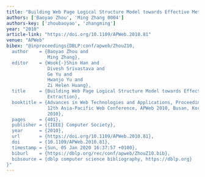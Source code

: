 ```yaml
---
title: "Building Web Page Logical Structure Model towards Effective Metadata Extraction"
authors: ['Baoyao Zhou', 'Ming Zhang 0004']
authors-key: ['zhoubaoyao', 'zhangming']
year: "2010"
article-link: "https://doi.org/10.1109/APWeb.2010.81"
venue: "APWeb"
bibex: "@inproceedings{DBLP:conf/apweb/ZhouZ10,
  author    = {Baoyao Zhou and
               Ming Zhang},
  editor    = {Wook{-}Shin Han and
               Divesh Srivastava and
               Ge Yu and
               Hwanjo Yu and
               Zi Helen Huang},
  title     = {Building Web Page Logical Structure Model towards Effective Metadata
               Extraction},
  booktitle = {Advances in Web Technologies and Applications, Proceedings of the
               12th Asia-Pacific Web Conference, APWeb 2010, Busan, Korea, 6-8 April
               2010},
  pages     = {401},
  publisher = {{IEEE} Computer Society},
  year      = {2010},
  url       = {https://doi.org/10.1109/APWeb.2010.81},
  doi       = {10.1109/APWeb.2010.81},
  timestamp = {Sun, 05 Jan 2020 16:37:57 +0100},
  biburl    = {https://dblp.org/rec/conf/apweb/ZhouZ10.bib},
  bibsource = {dblp computer science bibliography, https://dblp.org}
}"
---
```

